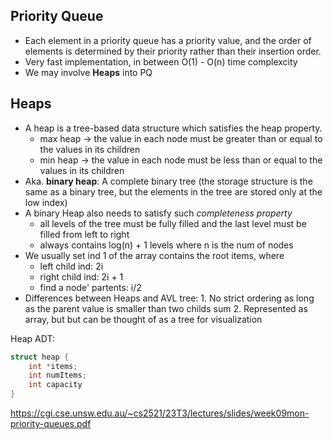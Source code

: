 ## Priority Queue
- Each element in a priority queue has a priority value, and the order of elements is determined by their priority rather than their insertion order.
- Very fast implementation, in between O(1) - O(n) time complexcity 
- We may involve **Heaps** into PQ

## Heaps
- A heap is a tree-based data structure which satisfies the heap property.
    - max heap -> the value in each node must be greater than or equal to the values in its children
    - min heap -> the value in each node must be less than or equal to the values in its children
- Aka. **binary heap**: A complete binary tree (the storage structure is the same as a binary tree, 
    but the elements in the tree are stored only at the low index)
- A binary Heap also needs to satisfy such *completeness property*
    - all levels of the tree must be fully filled and the last level must be filled from left to right
    - always contains log(n) + 1 levels where n is the num of nodes
- We usually set ind 1 of the array contains the root items, where
    - left child ind: 2i
    - right child ind: 2i + 1
    - find a node' partents: i/2
- Differences between Heaps and AVL tree: 1. No strict ordering as long as the parent value is smaller than two childs sum 2. Represented as array, but but can be thought of as a tree for visualization 

Heap ADT:
```c
struct heap {
    int *items;
    int numItems;
    int capacity
}
```

<https://cgi.cse.unsw.edu.au/~cs2521/23T3/lectures/slides/week09mon-priority-queues.pdf>
